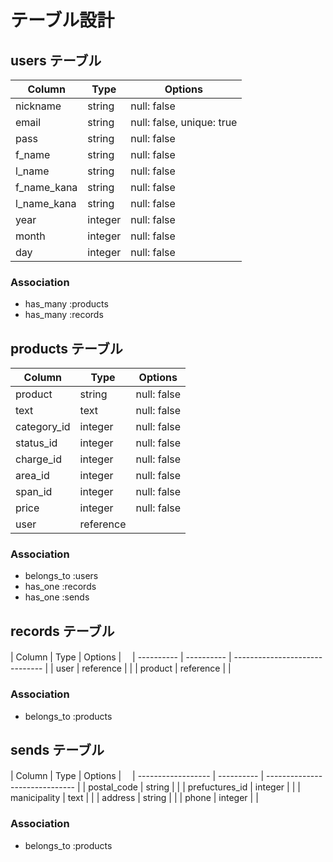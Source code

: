 # テーブル設計

## users テーブル

| Column         | Type       | Options                   |
| -------------- | ---------- | ------------------------- |
| nickname       | string     | null: false               |
| email          | string     | null: false, unique: true |
| pass           | string     | null: false               |
| f_name         | string     | null: false               |
| l_name         | string     | null: false               |
| f_name_kana    | string     | null: false               |
| l_name_kana    | string     | null: false               |
| year           | integer    | null: false               | <!--Activehashで記述 -->
| month          | integer    | null: false               | <!--Activehashで記述 -->
| day            | integer    | null: false               | <!--Activehashで記述 -->

### Association

- has_many :products
- has_many :records


## products テーブル

| Column         | Type       | Options                        |
| -------------- | ---------- | ------------------------------ |
| product        | string     | null: false                    |
| text           | text       | null: false                    |
| category_id    | integer    | null: false                    | <!--Activehashで記述 -->
| status_id      | integer    | null: false                    | <!--Activehashで記述 -->
| charge_id      | integer    | null: false                    | <!--Activehashで記述 -->
| area_id        | integer    | null: false                    | <!--Activehashで記述 -->
| span_id        | integer    | null: false                    | <!--Activehashで記述 -->
| price          | integer    | null: false                    |
| user           | reference  |                                |


### Association

- belongs_to :users
- has_one :records
- has_one :sends

## records テーブル

| Column     | Type       | Options                        |　
| ---------- | ---------- | ------------------------------ |
| user       | reference  |                                |
| product    | reference  |                                |

### Association

- belongs_to :products

## sends テーブル

| Column             | Type       | Options                        |　
| ------------------ | ---------- | ------------------------------ |
| postal_code        | string     |                                |
| prefuctures_id     | integer    |                                | <!--Activehashで記述 -->
| manicipality       | text       |                                |
| address            | string     |                                |
| phone              | integer    |                                |

### Association

- belongs_to :products